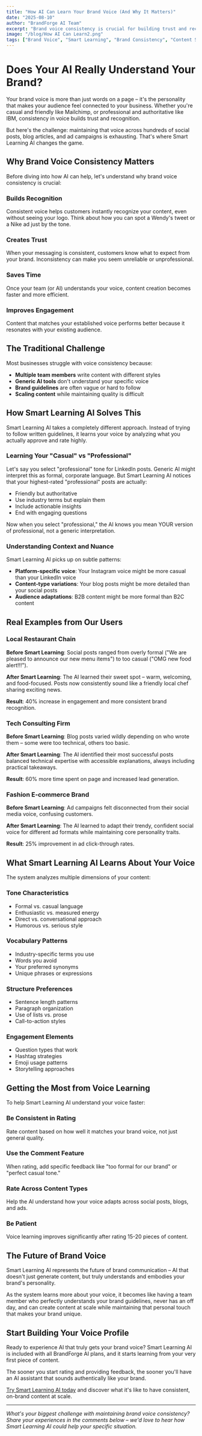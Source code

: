 ```yaml
---
title: "How AI Can Learn Your Brand Voice (And Why It Matters)"
date: "2025-08-10"
author: "BrandForge AI Team"
excerpt: "Brand voice consistency is crucial for building trust and recognition. Learn how Smart Learning AI maintains your unique voice across all content types, from social posts to ad campaigns."
image: "/blog/How AI Can Learn2.png"
tags: ["Brand Voice", "Smart Learning", "Brand Consistency", "Content Strategy"]
---
```


# Does Your AI Really Understand Your Brand?

Your brand voice is more than just words on a page – it's the personality that makes your audience feel connected to your business. Whether you're casual and friendly like Mailchimp, or professional and authoritative like IBM, consistency in voice builds trust and recognition.

But here's the challenge: maintaining that voice across hundreds of social posts, blog articles, and ad campaigns is exhausting. That's where Smart Learning AI changes the game.

## Why Brand Voice Consistency Matters

Before diving into how AI can help, let's understand why brand voice consistency is crucial:

### **Builds Recognition**
Consistent voice helps customers instantly recognize your content, even without seeing your logo. Think about how you can spot a Wendy's tweet or a Nike ad just by the tone.

### **Creates Trust**
When your messaging is consistent, customers know what to expect from your brand. Inconsistency can make you seem unreliable or unprofessional.

### **Saves Time**
Once your team (or AI) understands your voice, content creation becomes faster and more efficient.

### **Improves Engagement**
Content that matches your established voice performs better because it resonates with your existing audience.

## The Traditional Challenge

Most businesses struggle with voice consistency because:

- **Multiple team members** write content with different styles
- **Generic AI tools** don't understand your specific voice
- **Brand guidelines** are often vague or hard to follow
- **Scaling content** while maintaining quality is difficult

## How Smart Learning AI Solves This

Smart Learning AI takes a completely different approach. Instead of trying to follow written guidelines, it learns your voice by analyzing what you actually approve and rate highly.

### **Learning Your "Casual" vs "Professional"**

Let's say you select "professional" tone for LinkedIn posts. Generic AI might interpret this as formal, corporate language. But Smart Learning AI notices that your highest-rated "professional" posts are actually:
- Friendly but authoritative
- Use industry terms but explain them
- Include actionable insights
- End with engaging questions

Now when you select "professional," the AI knows you mean YOUR version of professional, not a generic interpretation.

### **Understanding Context and Nuance**

Smart Learning AI picks up on subtle patterns:
- **Platform-specific voice**: Your Instagram voice might be more casual than your LinkedIn voice
- **Content-type variations**: Your blog posts might be more detailed than your social posts
- **Audience adaptations**: B2B content might be more formal than B2C content

## Real Examples from Our Users

### **Local Restaurant Chain**
**Before Smart Learning**: Social posts ranged from overly formal ("We are pleased to announce our new menu items") to too casual ("OMG new food alert!!!").

**After Smart Learning**: The AI learned their sweet spot – warm, welcoming, and food-focused. Posts now consistently sound like a friendly local chef sharing exciting news.

**Result**: 40% increase in engagement and more consistent brand recognition.

### **Tech Consulting Firm**
**Before Smart Learning**: Blog posts varied wildly depending on who wrote them – some were too technical, others too basic.

**After Smart Learning**: The AI identified their most successful posts balanced technical expertise with accessible explanations, always including practical takeaways.

**Result**: 60% more time spent on page and increased lead generation.

### **Fashion E-commerce Brand**
**Before Smart Learning**: Ad campaigns felt disconnected from their social media voice, confusing customers.

**After Smart Learning**: The AI learned to adapt their trendy, confident social voice for different ad formats while maintaining core personality traits.

**Result**: 25% improvement in ad click-through rates.

## What Smart Learning AI Learns About Your Voice

The system analyzes multiple dimensions of your content:

### **Tone Characteristics**
- Formal vs. casual language
- Enthusiastic vs. measured energy
- Direct vs. conversational approach
- Humorous vs. serious style

### **Vocabulary Patterns**
- Industry-specific terms you use
- Words you avoid
- Your preferred synonyms
- Unique phrases or expressions

### **Structure Preferences**
- Sentence length patterns
- Paragraph organization
- Use of lists vs. prose
- Call-to-action styles

### **Engagement Elements**
- Question types that work
- Hashtag strategies
- Emoji usage patterns
- Storytelling approaches

## Getting the Most from Voice Learning

To help Smart Learning AI understand your voice faster:

### **Be Consistent in Rating**
Rate content based on how well it matches your brand voice, not just general quality.

### **Use the Comment Feature**
When rating, add specific feedback like "too formal for our brand" or "perfect casual tone."

### **Rate Across Content Types**
Help the AI understand how your voice adapts across social posts, blogs, and ads.

### **Be Patient**
Voice learning improves significantly after rating 15-20 pieces of content.

## The Future of Brand Voice

Smart Learning AI represents the future of brand communication – AI that doesn't just generate content, but truly understands and embodies your brand's personality.

As the system learns more about your voice, it becomes like having a team member who perfectly understands your brand guidelines, never has an off day, and can create content at scale while maintaining that personal touch that makes your brand unique.

## Start Building Your Voice Profile

Ready to experience AI that truly gets your brand voice? Smart Learning AI is included with all BrandForge AI plans, and it starts learning from your very first piece of content.

The sooner you start rating and providing feedback, the sooner you'll have an AI assistant that sounds authentically like your brand.

[Try Smart Learning AI today](/signup) and discover what it's like to have consistent, on-brand content at scale.

---

*What's your biggest challenge with maintaining brand voice consistency? Share your experiences in the comments below – we'd love to hear how Smart Learning AI could help your specific situation.*